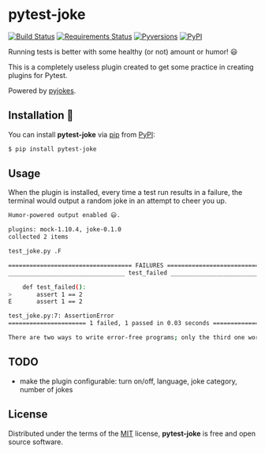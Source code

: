 # pytest-joke

[![Build Status](https://travis-ci.org/alecxe/pytest-joke.svg?branch=master)](https://travis-ci.org/alecxe/pytest-joke)
[![Requirements Status](https://requires.io/github/alecxe/pytest-joke/requirements.svg?branch=master)](https://requires.io/github/alecxe/pytest-joke/requirements/?branch=master)
[![Pyversions](https://img.shields.io/pypi/pyversions/pytest-joke.svg)](https://pypi.python.org/pypi/pytest-joke)
[![PyPI](https://img.shields.io/pypi/v/pytest-joke.svg)](https://pypi.python.org/pypi/pytest-joke)

Running tests is better with some healthy (or not) amount or humor! 😃

This is a completely useless plugin created to get some practice in creating plugins for Pytest.

Powered by [pyjokes][pyjokes].

[pyjokes]: https://pyjok.es/

## Installation 🐍

You can install **pytest-joke** via [pip][pip] from [PyPI][PyPI]:

```bash
$ pip install pytest-joke
```

[pip]: https://pypi.python.org/pypi/pip/
[PyPI]: https://pypi.org/project/pytest-joke/

## Usage

When the plugin is installed, every time a test run results in a failure, the terminal would output a random joke in an attempt to cheer you up.

```bash
Humor-powered output enabled 😃.

plugins: mock-1.10.4, joke-0.1.0
collected 2 items

test_joke.py .F                                                          [100%]

=================================== FAILURES ===================================
_________________________________ test_failed __________________________________

    def test_failed():
>       assert 1 == 2
E       assert 1 == 2

test_joke.py:7: AssertionError
====================== 1 failed, 1 passed in 0.03 seconds ======================

There are two ways to write error-free programs; only the third one works.
```

## TODO

 * make the plugin configurable: turn on/off, language, joke category, number of jokes

## License

Distributed under the terms of the [MIT][mit] license, **pytest-joke** is
free and open source software.

[mit]: http://opensource.org/licenses/MIT
